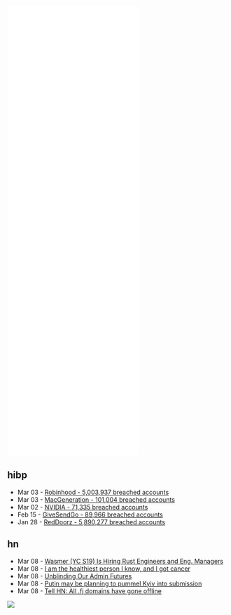 ![Metrics](https://raw.githubusercontent.com/phixion/phixion/master/metrics.svg)

## hibp

<!--
for https://github.com/phixion/phixion/blob/main/.github/workflows/feeds.yml
-->
<!--START_SECTION:haveibeenpwnd-->
- Mar 03 - [Robinhood - 5,003,937 breached accounts](https://haveibeenpwned.com/PwnedWebsites#Robinhood)
- Mar 03 - [MacGeneration - 101,004 breached accounts](https://haveibeenpwned.com/PwnedWebsites#MacGeneration)
- Mar 02 - [NVIDIA - 71,335 breached accounts](https://haveibeenpwned.com/PwnedWebsites#NVIDIA)
- Feb 15 - [GiveSendGo - 89,966 breached accounts](https://haveibeenpwned.com/PwnedWebsites#GiveSendGo)
- Jan 28 - [RedDoorz - 5,890,277 breached accounts](https://haveibeenpwned.com/PwnedWebsites#RedDoorz)
<!--END_SECTION:haveibeenpwnd-->

## hn

<!--
for https://github.com/phixion/phixion/blob/main/.github/workflows/feeds.yml
-->
<!--START_SECTION:hn-->
- Mar 08 - [Wasmer (YC S19) Is Hiring Rust Engineers and Eng. Managers](https://www.workatastartup.com/companies/wasmer)
- Mar 08 - [I am the healthiest person I know, and I got cancer](https://seema.page)
- Mar 08 - [Unblinding Our Admin Futures](https://www.overcomingbias.com/2022/03/unblinding-admin-futures.html)
- Mar 08 - [Putin may be planning to pummel Kyiv into submission](https://www.axios.com/battle-kyiv-urban-warfare-putin-invasion-ef4e50ab-4f07-4aba-be49-4ea2cf450a0c.html)
- Mar 08 - [Tell HN: All .fj domains have gone offline](https://news.ycombinator.com/item?id=30596404)
<!--END_SECTION:hn-->

<!--
for https://yhype.me
-->
![](https://hit.yhype.me/github/profile?user_id=13013670)
